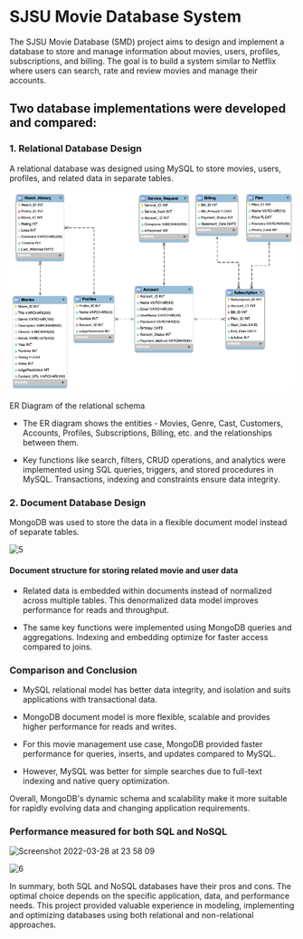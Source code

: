 # SJSU Movie Database System

The SJSU Movie Database (SMD) project aims to design and implement a database to store and manage information about movies, users, profiles, subscriptions, and billing. The goal is to build a system similar to Netflix where users can search, rate and review movies and manage their accounts.

## Two database implementations were developed and compared:

### 1. Relational Database Design

A relational database was designed using MySQL to store movies, users, profiles, and related data in separate tables.

![ER Diagram of the relational schema](SJSU_Movie_Database_using_MySQL/ER-3.png) 

 ER Diagram of the relational schema

* The ER diagram shows the entities - Movies, Genre, Cast, Customers, Accounts, Profiles, Subscriptions, Billing, etc. and the relationships between them.

* Key functions like search, filters, CRUD operations, and analytics were implemented using SQL queries, triggers, and stored procedures in MySQL. Transactions, indexing and constraints ensure data integrity.

### 2. Document Database Design

MongoDB was used to store the data in a flexible document model instead of separate tables.

![5](https://github.com/shripalshaha1/Database_Management_System_Project/assets/113332807/3c25da4c-32ea-4050-9270-7806c3d739b7)

#### Document structure for storing related movie and user data

* Related data is embedded within documents instead of normalized across multiple tables. This denormalized data model improves performance for reads and throughput.

* The same key functions were implemented using MongoDB queries and aggregations. Indexing and embedding optimize for faster access compared to joins.

### Comparison and Conclusion

* MySQL relational model has better data integrity, and isolation and suits applications with transactional data.

* MongoDB document model is more flexible, scalable and provides higher performance for reads and writes.
  
* For this movie management use case, MongoDB provided faster performance for queries, inserts, and updates compared to MySQL.

* However, MySQL was better for simple searches due to full-text indexing and native query optimization.

Overall, MongoDB's dynamic schema and scalability make it more suitable for rapidly evolving data and changing application requirements.

### Performance measured for both SQL and NoSQL

![Screenshot 2022-03-28 at 23 58 09](https://github.com/shripalshaha1/Database_Management_System_Project/assets/113332807/54c71397-df30-4ff1-8a88-7686003c1fdf)


![6](https://github.com/shripalshaha1/Database_Management_System_Project/assets/113332807/8202a027-1c7d-4ffe-ad77-4f3e1592fa24)



In summary, both SQL and NoSQL databases have their pros and cons. The optimal choice depends on the specific application, data, and performance needs. This project provided valuable experience in modeling, implementing and optimizing databases using both relational and non-relational approaches.
